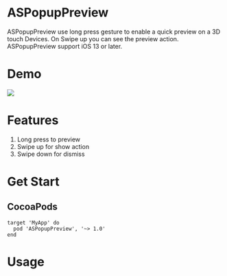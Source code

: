 # ASPopupPreview
ASPopupPreview use long press gesture to enable a quick preview on a 3D touch Devices. On Swipe up you can see the preview action. ASPopupPreview support iOS 13 or later.

# Demo

![](demo.gif)

# Features
1. Long press to preview
2. Swipe up for show action
3. Swipe down for dismiss

# Get Start

## CocoaPods

```
target 'MyApp' do
  pod 'ASPopupPreview', '~> 1.0'
end
```
# Usage

